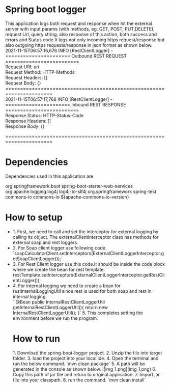 <h1>Spring boot logger</h1>
<p>This application logs both request and response when hit the external server 
with input params (with methods, eg. GET, POST, PUT,DELETE), request Url, query string,
also response of this action, both success and errors and Status code.It logs not only 
incoming https request/response but also outgoing https requests/response in json format as shown below.<br>
2021-11-15T06:57:16,676 INFO [RestClientLogger] -<br>
====================== Outbound REST REQUEST =========================<br>
Request URI: uri<br>
Request Method: HTTP-Methods<br>
Request Headers: []<br>
Request Body: {}<br>
======================================================================<br>
2021-11-15T06:57:17,768 INFO [RestClientLogger] -<br>
====================== Inbound REST RESPONSE =========================<br>
Response Status: HTTP-Status-Code<br>
Response Headers: []<br>
Response Body: {}<br>

======================================================================<br>
</p>



<h1>Dependencies</h1>
<p>Dependencies used in this application are</p>
<dependency>
       <groupId>org.springframework.boot</groupId>
       <artifactId>spring-boot-starter-web-services</artifactId>
       <exclusions>
       <exclusion>
       <groupId>org.apache.logging.log4j</groupId>
       <artifactId>log4j-to-slf4j</artifactId>
       </exclusion>
       </exclusions>
</dependency>
<dependency>
            <groupId>org.springframework</groupId>
            <artifactId>spring-test</artifactId>
</dependency>

<dependency>
            <groupId>commons-io</groupId>
            <artifactId>commons-io</artifactId>
            <version>${apache-commons-io-version}</version>
</dependency>



<h1>How to setup</h1>
<ul>
       <li>
1. First, we need to call and set the interceptor for external logging by calling its object.
              The externalClientInterceptor class has methods for external soap and rest loggers.</li>
       <li>
2. For Soap client logger use following code.
              `soapCalculatorClient.setInterceptors(ExternalClientLoggerInterceptor.getSoapClientLogger());`</li>
       <li>
3. For Rest Client logger use this code.It should be inside the code block where we create the bean for rest template.
              ` restTemplate.setInterceptors(ExternalClientLoggerInterceptor.getRestClientLogger());</li>
       <li>
4. For internal logging we need to create a bean for restInternalLoggingUtil since rest is used for both soap and rest in
              internal logging.</li>
  ` @Bean
   public InternalRestClientLoggerUtil getInternalRestClientLoggerUtil(){
   return new InternalRestClientLoggerUtil();
   }`
5. This completes setting the environment before we run the program.




<h1>How to run</h1>
1. Download the spring-boot-logger project.
2. Unzip the file into target folder.
3. load the project into your local ide.
4. Open the terminal and run the below command.
   `mvn clean package`
5. A path will be generated in the console as shown below.
   ![img_1.png](img_1.png)
6. Copy this path of jar file and return to original application.
7. Import jar file into your classpath.
8. run the command.
`mvn clean install`






